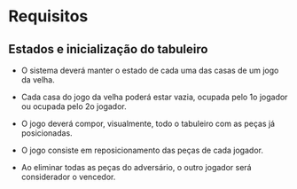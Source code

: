 # Requisitos

## Estados e inicialização do tabuleiro

* O sistema deverá manter o estado de cada uma das casas de
um jogo da velha.

* Cada casa do jogo da velha poderá estar vazia, ocupada
pelo 1o jogador ou ocupada pelo 2o jogador.

* O jogo deverá compor, visualmente, todo o tabuleiro com as peças já posicionadas.

* O jogo consiste em reposicionamento das peças de cada jogador.

* Ao eliminar todas as peças do adversário, o outro jogador será considerador o vencedor.

